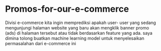 # Promos-for-our-e-commerce
Divisi e-commerce kita ingin memprediksi apakah user- user yang sedang mengunjungi halaman website yang baru akan mengklik banner promo (ads) di halaman tersebut atau tidak berdasarkan feature yang ada. saya dimina tolong buatkan machine learning model untuk menyelesaikan permasalahan dari e-commerce ini
